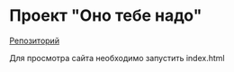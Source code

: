 # Проект "Оно тебе надо"

[Репозиторий](https://github.com/m1800555/ono-tebe-nado.git)

Для просмотра сайта необходимо запустить index.html
